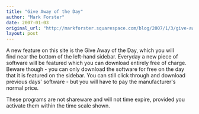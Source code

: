 ```yaml
---
title: "Give Away of the Day"
author: "Mark Forster"
date: 2007-01-03
original_url: "http://markforster.squarespace.com/blog/2007/1/3/give-away-of-the-day.html"
layout: post
---
```


A new feature on this site is the Give Away of the Day, which you will find near the bottom of the left-hand sidebar. Everyday a new piece of software will be featured which you can download entirely free of charge. Beware though - you can only download the software for free on the day that it is featured on the sidebar. You can still click through and download previous days' software - but you will have to pay the manufacturer's normal price.

These programs are not shareware and will not time expire, provided you activate them within the time scale shown.
